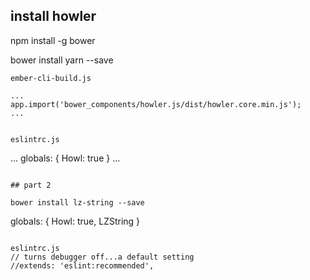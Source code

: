 ## install howler

npm install -g bower

bower install yarn --save

```
ember-cli-build.js

...
app.import('bower_components/howler.js/dist/howler.core.min.js');
...

```

```

eslintrc.js
```

...
  globals: {
    Howl: true
  }
...

```

## part 2

bower install lz-string --save

```
  globals: {
    Howl: true,
    LZString
  }
```

eslintrc.js
// turns debugger off...a default setting
//extends: 'eslint:recommended',